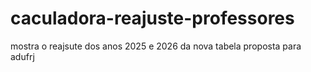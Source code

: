 # caculadora-reajuste-professores
mostra o reajsute dos anos 2025 e 2026 da nova tabela proposta para adufrj
